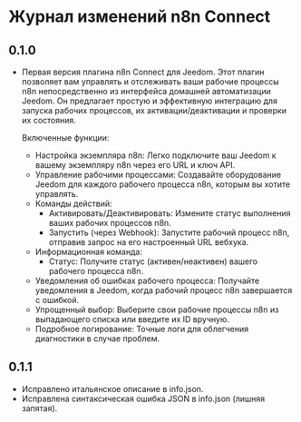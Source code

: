 # Журнал изменений n8n Connect

## 0.1.0
- Первая версия плагина n8n Connect для Jeedom.
  Этот плагин позволяет вам управлять и отслеживать ваши рабочие процессы n8n непосредственно из интерфейса домашней автоматизации Jeedom. Он предлагает простую и эффективную интеграцию для запуска рабочих процессов, их активации/деактивации и проверки их состояния.

  Включенные функции:
  - Настройка экземпляра n8n: Легко подключите ваш Jeedom к вашему экземпляру n8n через его URL и ключ API.
  - Управление рабочими процессами: Создавайте оборудование Jeedom для каждого рабочего процесса n8n, которым вы хотите управлять.
  - Команды действий:
    - Активировать/Деактивировать: Измените статус выполнения ваших рабочих процессов n8n.
    - Запустить (через Webhook): Запустите рабочий процесс n8n, отправив запрос на его настроенный URL вебхука.
  - Информационная команда:
    - Статус: Получите статус (активен/неактивен) вашего рабочего процесса n8n.
  - Уведомления об ошибках рабочего процесса: Получайте уведомления в Jeedom, когда рабочий процесс n8n завершается с ошибкой.
  - Упрощенный выбор: Выберите свои рабочие процессы n8n из выпадающего списка или введите их ID вручную.
  - Подробное логирование: Точные логи для облегчения диагностики в случае проблем.

## 0.1.1
- Исправлено итальянское описание в info.json.
- Исправлена синтаксическая ошибка JSON в info.json (лишняя запятая).
